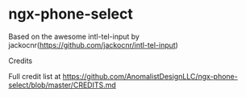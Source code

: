 # ngx-phone-select
Based on the awesome intl-tel-input by jackocnr(https://github.com/jackocnr/intl-tel-input)

Credits

Full credit list at https://github.com/AnomalistDesignLLC/ngx-phone-select/blob/master/CREDITS.md
